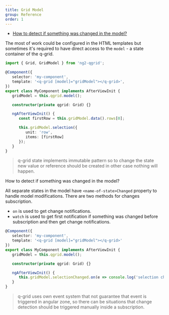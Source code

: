 ```yaml
---
title: Grid Model
group: Reference
order: 1
---
```

- [How to detect if something was changed in the model?](#рow-to-detect-if-something-was-changed-in-the-model)

The most of work could be configured in the HTML templates but sometimes it's required to have direct access to the `model` - a state container of the q-grid.

```typescript
import { Grid, GridModel } from 'ng2-qgrid';

@Component({
   selector: 'my-component',
   template: '<q-grid [model]="gridModel"></q-grid>',
})
export class MyComponent implements AfterViewInit {
   gridModel = this.qgrid.model();

   constructor(private qgrid: Grid) {}

   ngAfterViewInit() {
      const firstRow = this.gridModel.data().rows[0];

      this.gridModel.selection({
         unit: 'row',
         items: [firstRow]
      });
   }
}
```

> q-grid state implements immutable pattern so to change the state new value or reference should be created in other case nothing will happen.

<a name="#how-to-detect-if-something-was-changed-in-the-model">
   How to detect if something was changed in the model?
</a>

All separate states in the model have `<name-of-state>Changed` property to handle model modifications. There are two methods for changes subscription.

* `on` is used to get change notifications.
* `watch` is used to get first notification if something was changed before subscription and then get change notifications.

```typescript
@Component({
   selector: 'my-component',
   template: '<q-grid [model]="gridModel"></q-grid>'
})
export class MyComponent implements AfterViewInit {
   gridModel = this.qgrid.model();

   constructor(private qgrid: Grid) {}

   ngAfterViewInit() {
      this.gridModel.selectionChanged.on(e => console.log('selection changed')));
   }
}
```

> q-grid uses own event system that not guarantee that event is triggered in angular zone, so there can be situations that change detection should be triggered manually inside a subscription.
